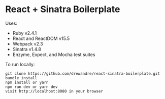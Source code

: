# React + Sinatra Boilerplate

Uses:
* Ruby v2.4.1
* React and ReactDOM v15.5
* Webpack v2.3
* Sinatra v1.4.8
* Enzyme, Expect, and Mocha test suites

To run locally:
```
git clone https://github.com/drewandre/react-sinatra-boilerplate.git
bundle install
npm install or yarn
npm run dev or yarn dev
visit http://localhost:8080 in your browser
```
